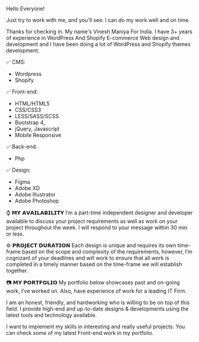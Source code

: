 Hello Everyone!

Just try to work with me, and you'll see: I can do my work well and on time.

Thanks for checking in. My name's Vinesh Maniya For India.
I have 3+ years of experience in WordPress And Shopify E-commerce Web design and development and I have been doing a lot of WordPress and Shopify themes development.

✅ CMS:
- Wordpress
- Shopify

✅ Front-end:
- HTML/HTML5
- CSS/CSS3
- LESS/SASS/SCSS
- Bootstrap 4,
- jQuery, Javascript
- Mobile Responsive

✅ Back-end:
- Php

✅ Design:
- Figma
- Adobe XD
- Adobe Illustrator
- Adobe Photoshop

⌚ 𝗠𝗬 𝗔𝗩𝗔𝗜𝗟𝗔𝗕𝗜𝗟𝗜𝗧𝗬
I’m a part-time independent designer and developer available to discuss your project
requirements as well as work on your project throughout the week. I will respond to your message within 30 min or less.

⚙️ 𝗣𝗥𝗢𝗝𝗘𝗖𝗧 𝗗𝗨𝗥𝗔𝗧𝗜𝗢𝗡
Each design is unique and requires its own time-frame based on the scope and complexity of the requirements, however, I’m cognizant of your deadlines and will work to ensure that all work is completed in a timely manner based on the time-frame we will establish together.

📷 𝗠𝗬 𝗣𝗢𝗥𝗧𝗙𝗢𝗟𝗜𝗢
My portfolio below showcases past and on-going work, I’ve worked on. Also, have experience of work for a leading IT Firm.

I am an honest, friendly, and hardworking who is willing to be on top of this field. I provide high-end and up-to-date designs & developments using the latest tools and technology available.

I want to implement my skills in interesting and really useful projects.
You can check some of my latest Front-end work in my portfolio.
